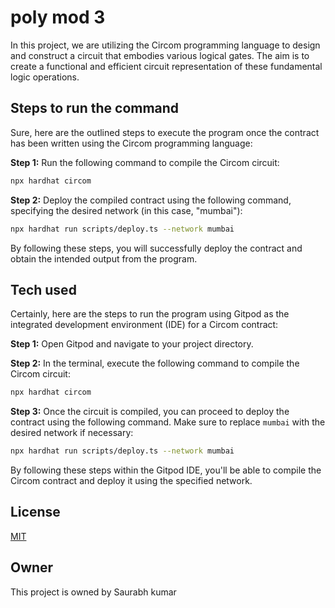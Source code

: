 
# poly mod 3

In this project, we are utilizing the Circom programming language to design and construct a circuit that embodies various logical gates. The aim is to create a functional and efficient circuit representation of these fundamental logic operations.


## Steps to run the command

Sure, here are the outlined steps to execute the program once the contract has been written using the Circom programming language:

**Step 1:** Run the following command to compile the Circom circuit:
```sh
npx hardhat circom
```

**Step 2:** Deploy the compiled contract using the following command, specifying the desired network (in this case, "mumbai"):
```sh
npx hardhat run scripts/deploy.ts --network mumbai
```

By following these steps, you will successfully deploy the contract and obtain the intended output from the program.
## Tech used

Certainly, here are the steps to run the program using Gitpod as the integrated development environment (IDE) for a Circom contract:

**Step 1:** Open Gitpod and navigate to your project directory.

**Step 2:** In the terminal, execute the following command to compile the Circom circuit:
```sh
npx hardhat circom
```

**Step 3:** Once the circuit is compiled, you can proceed to deploy the contract using the following command. Make sure to replace `mumbai` with the desired network if necessary:
```sh
npx hardhat run scripts/deploy.ts --network mumbai
```

By following these steps within the Gitpod IDE, you'll be able to compile the Circom contract and deploy it using the specified network.
## License

[MIT](https://choosealicense.com/licenses/mit/)


## Owner

This project is owned by Saurabh kumar